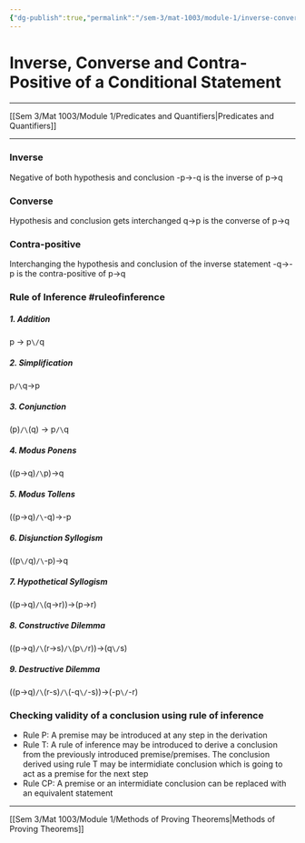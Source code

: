 ```yaml
---
{"dg-publish":true,"permalink":"/sem-3/mat-1003/module-1/inverse-converse-and-contra-positive-of-a-conditional-statement/"}
---
```


# Inverse, Converse and Contra-Positive of a Conditional Statement
---

[[Sem 3/Mat 1003/Module 1/Predicates and Quantifiers|Predicates and Quantifiers]]

---
### Inverse
Negative of both hypothesis and conclusion
-p->-q is the inverse of p->q 

### Converse
Hypothesis and conclusion gets interchanged
q->p is the converse of p->q

### Contra-positive
Interchanging the hypothesis and conclusion of the inverse statement
-q->-p is the contra-positive of p->q

### Rule of Inference #ruleofinference
##### 1. Addition
p -> p`\/`q

##### 2. Simplification
p`/\`q->p

##### 3. Conjunction
(p)`/\`(q) -> p`/\`q

##### 4. Modus Ponens
((p->q)`/\`p)->q

##### 5. Modus Tollens
((p->q)`/\`-q)->-p

##### 6. Disjunction Syllogism
((p`\/`q)`/\`-p)->q

##### 7. Hypothetical Syllogism
((p->q)`/\`(q->r))->(p->r)

##### 8. Constructive Dilemma
((p->q)`/\`(r->s)`/\`(p`\/`r))->(q`\/`s)

##### 9. Destructive Dilemma
((p->q)`/\`(r-s)`/\`(-q`\/`-s))->(-p`\/`-r)

### Checking validity of a conclusion using rule of inference
- Rule P: A premise may be introduced at any step in the derivation
- Rule T: A rule of inference may be introduced to derive a conclusion from the previously introduced premise/premises. The conclusion derived using rule T may be intermidiate conclusion which is going to act as a premise for the next step
- Rule CP: A premise or an intermidiate conclusion can be replaced with an equivalent statement

---
[[Sem 3/Mat 1003/Module 1/Methods of Proving Theorems|Methods of Proving Theorems]]
